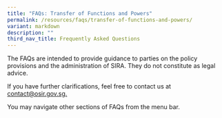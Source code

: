 ```yaml
---
title: "FAQs: Transfer of Functions and Powers"
permalink: /resources/faqs/transfer-of-functions-and-powers/
variant: markdown
description: ""
third_nav_title: Frequently Asked Questions
---
```

<p>The FAQs are intended to provide guidance to parties on the policy provisions
and the administration of SIRA. They do not constitute as legal advice.</p>
<p>If you have further clarifications, feel free to contact us at <a href="" rel="noopener nofollow" target="_blank">contact@osir.gov.sg.</a>
</p>
<p>You may navigate other sections of FAQs from the menu bar.</p>